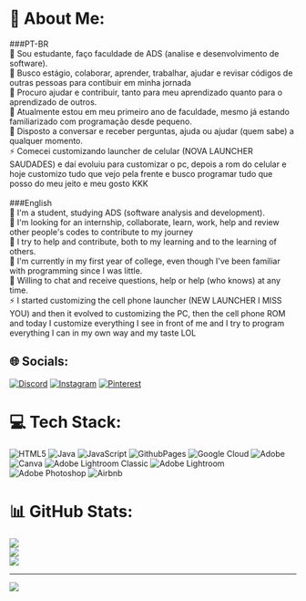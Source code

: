 # 💫 About Me:
###PT-BR<br>🔭 Sou estudante, faço faculdade de ADS (analise e desenvolvimento de software).<br>👯 Busco estágio, colaborar, aprender, trabalhar, ajudar e revisar códigos de outras pessoas para contibuir em minha jornada<br>🤝 Procuro ajudar e contribuir, tanto para meu aprendizado quanto para o aprendizado de outros.<br>🌱 Atualmente estou em meu primeiro ano de faculdade, mesmo já estando familiarizado com programação desde pequeno.<br>💬 Disposto a conversar e receber perguntas, ajuda ou ajudar (quem sabe) a qualquer momento.<br>⚡ Comecei customizando launcher de celular (NOVA LAUNCHER SAUDADES) e daí evoluiu para customizar o pc, depois a rom do celular e hoje customizo tudo que vejo pela frente e busco programar tudo que posso do meu jeito e meu gosto KKK<br><br>###English<br>🔭 I'm a student, studying ADS (software analysis and development).<br>👯 I'm looking for an internship, collaborate, learn, work, help and review other people's codes to contribute to my journey<br>🤝 I try to help and contribute, both to my learning and to the learning of others.<br>🌱 I'm currently in my first year of college, even though I've been familiar with programming since I was little.<br>💬 Willing to chat and receive questions, help or help (who knows) at any time.<br>⚡ I started customizing the cell phone launcher (NEW LAUNCHER I MISS YOU) and then it evolved to customizing the PC, then the cell phone ROM and today I customize everything I see in front of me and I try to program everything I can in my own way and my taste LOL


## 🌐 Socials:
[![Discord](https://img.shields.io/badge/Discord-%237289DA.svg?logo=discord&logoColor=white)](https://discord.gg/nomedeusuario3985) [![Instagram](https://img.shields.io/badge/Instagram-%23E4405F.svg?logo=Instagram&logoColor=white)](https://www.instagram.com/kauaa.ct/) [![Pinterest](https://img.shields.io/badge/Pinterest-%23E60023.svg?logo=Pinterest&logoColor=white)](https://pinterest.com/https://pin.it/3yFhuWnXt) 

# 💻 Tech Stack:
![HTML5](https://img.shields.io/badge/html5-%23E34F26.svg?style=plastic&logo=html5&logoColor=white) ![Java](https://img.shields.io/badge/java-%23ED8B00.svg?style=plastic&logo=openjdk&logoColor=white) ![JavaScript](https://img.shields.io/badge/javascript-%23323330.svg?style=plastic&logo=javascript&logoColor=%23F7DF1E) ![GithubPages](https://img.shields.io/badge/github%20pages-121013?style=plastic&logo=github&logoColor=white) ![Google Cloud](https://img.shields.io/badge/GoogleCloud-%234285F4.svg?style=plastic&logo=google-cloud&logoColor=white) ![Adobe](https://img.shields.io/badge/adobe-%23FF0000.svg?style=plastic&logo=adobe&logoColor=white) ![Canva](https://img.shields.io/badge/Canva-%2300C4CC.svg?style=plastic&logo=Canva&logoColor=white) ![Adobe Lightroom Classic](https://img.shields.io/badge/Adobe%20Lightroom%20Classic-31A8FF.svg?style=plastic&logo=Adobe%20Lightroom%20Classic&logoColor=white) ![Adobe Lightroom](https://img.shields.io/badge/Adobe%20Lightroom-31A8FF.svg?style=plastic&logo=Adobe%20Lightroom&logoColor=white) ![Adobe Photoshop](https://img.shields.io/badge/adobe%20photoshop-%2331A8FF.svg?style=plastic&logo=adobe%20photoshop&logoColor=white) ![Airbnb](https://img.shields.io/badge/Airbnb-%23ff5a5f.svg?style=plastic&logo=Airbnb&logoColor=white)
# 📊 GitHub Stats:
![](https://github-readme-stats.vercel.app/api?username=KauaaCastro&theme=dark&hide_border=false&include_all_commits=false&count_private=false)<br/>
![](https://github-readme-streak-stats.herokuapp.com/?user=KauaaCastro&theme=dark&hide_border=false)<br/>
![](https://github-readme-stats.vercel.app/api/top-langs/?username=KauaaCastro&theme=dark&hide_border=false&include_all_commits=false&count_private=false&layout=compact)

---
[![](https://visitcount.itsvg.in/api?id=KauaaCastro&icon=3&color=12)](https://visitcount.itsvg.in)

<!-- Proudly created with GPRM ( https://gprm.itsvg.in ) -->
